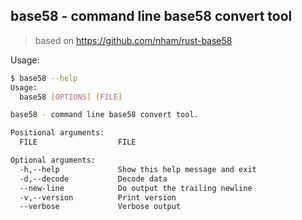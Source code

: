 ## base58 - command line base58 convert tool


> based on https://github.com/nham/rust-base58


Usage:
```bash
$ base58 --help
Usage:
  base58 [OPTIONS] [FILE]

base58 - command line base58 convert tool.

Positional arguments:
  FILE                  FILE

Optional arguments:
  -h,--help             Show this help message and exit
  -d,--decode           Decode data
  --new-line            Do output the trailing newline
  -v,--version          Print version
  --verbose             Verbose output
```
